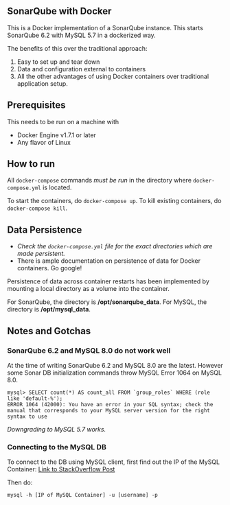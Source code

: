 ## SonarQube with Docker

This is a Docker implementation of a SonarQube instance. This starts SonarQube 6.2 with MySQL 5.7 in a dockerized way.

The benefits of this over the traditional approach:
1. Easy to set up and tear down
2. Data and configuration external to containers
3. All the other advantages of using Docker containers over traditional application setup.

## Prerequisites

This needs to be run on a machine with
* Docker Engine v1.7.1 or later
* Any flavor of Linux


## How to run

All `docker-compose` commands *must be run* in the directory where `docker-compose.yml` is located.

To start the containers, do `docker-compose up`.
To kill existing containers, do `docker-compose kill`.

## Data Persistence

* *Check the `docker-compose.yml` file for the exact directories which are made persistent.*
* There is ample documentation on persistence of data for Docker containers. Go google!

Persistence of data across container restarts has been implemented by mounting a local directory as a volume into the container.

For SonarQube, the directory is **/opt/sonarqube_data**.
For MySQL, the directory is **/opt/mysql_data**.


## Notes and Gotchas

### SonarQube 6.2 and MySQL 8.0 do not work well

At the time of writing SonarQube 6.2 and MySQL 8.0 are the latest.
However some Sonar DB initialization commands throw MySQL Error 1064 on MySQL 8.0.

```
mysql> SELECT count(*) AS count_all FROM `group_roles` WHERE (role like 'default-%');
ERROR 1064 (42000): You have an error in your SQL syntax; check the manual that corresponds to your MySQL server version for the right syntax to use
```

*Downgrading to MySQL 5.7 works.*

### Connecting to the MySQL DB

To connect to the DB using MySQL client, first find out the IP of the MySQL Container:
[Link to StackOverflow Post](http://stackoverflow.com/a/20686101/682912)

Then do:

```
mysql -h [IP of MySQL Container] -u [username] -p
```
